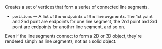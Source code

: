 Creates a set of vertices that form a series of connected line segments. 

   - `positions` — A list of the endpoints of the line segments. The 1st point and 2nd point are endpoints for one line segment, the 2nd point and 3rd point are endpoints for another line segment, and so on. 

Even if the line segments connect to form a 2D or 3D object, they're rendered simply as line segments, not as a solid object. 

